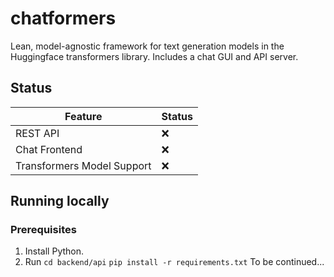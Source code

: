# chatformers
Lean, model-agnostic framework for text generation models in the Huggingface transformers library. Includes a chat GUI and API server.

## Status
| Feature | Status |
| --- | --- |
| REST API | ❌ |
| Chat Frontend | ❌ |
| Transformers Model Support | ❌ |

## Running locally

### Prerequisites
1. Install Python.
2. Run
`cd backend/api`
`pip install -r requirements.txt`
To be continued...